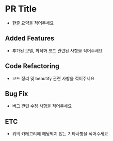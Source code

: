 # PR Title
- 한줄 요약을 적어주세요

## Added Features
- 추가된 모델, 최적화 코드 관련된 사항을 적어주세요

## Code Refactoring
- 코드 정리 및 beautify 관련 사항을 적어주세요

## Bug Fix
- 버그 관련 수정 사항을 적어주세요

## ETC
- 위의 카테고리에 해당되지 않는 기타사항을 적어주세요
